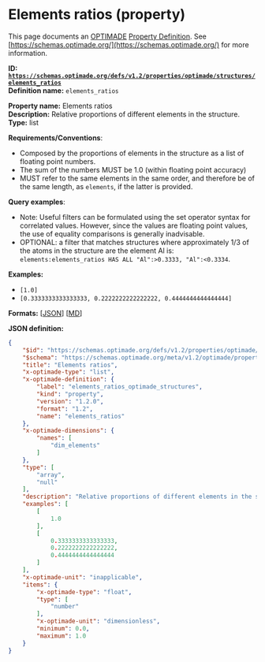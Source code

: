 # Elements ratios (property)

This page documents an [OPTIMADE](https://www.optimade.org/) [Property Definition](https://schemas.optimade.org/#definitions). See [https://schemas.optimade.org/](https://schemas.optimade.org/) for more information.

**ID: [`https://schemas.optimade.org/defs/v1.2/properties/optimade/structures/elements_ratios`](https://schemas.optimade.org/defs/v1.2/properties/optimade/structures/elements_ratios.md)**  
**Definition name:** `elements_ratios`

**Property name:** Elements ratios  
**Description:** Relative proportions of different elements in the structure.  
**Type:** list  

**Requirements/Conventions**:

- Composed by the proportions of elements in the structure as a list of floating point numbers.
- The sum of the numbers MUST be 1.0 (within floating point accuracy)
- MUST refer to the same elements in the same order, and therefore be of the same length, as `elements`, if the latter is provided.

**Query examples**:

- Note: Useful filters can be formulated using the set operator syntax for correlated values.
  However, since the values are floating point values, the use of equality comparisons is generally inadvisable.
- OPTIONAL: a filter that matches structures where approximately 1/3 of the atoms in the structure are the element Al is: `elements:elements_ratios HAS ALL "Al":>0.3333, "Al":<0.3334`.

**Examples:**

- `[1.0]`
- `[0.3333333333333333, 0.2222222222222222, 0.4444444444444444]`

**Formats:** [[JSON](elements_ratios.json)] [[MD](elements_ratios.md)]

**JSON definition:**

``` json
{
    "$id": "https://schemas.optimade.org/defs/v1.2/properties/optimade/structures/elements_ratios",
    "$schema": "https://schemas.optimade.org/meta/v1.2/optimade/property_definition.json",
    "title": "Elements ratios",
    "x-optimade-type": "list",
    "x-optimade-definition": {
        "label": "elements_ratios_optimade_structures",
        "kind": "property",
        "version": "1.2.0",
        "format": "1.2",
        "name": "elements_ratios"
    },
    "x-optimade-dimensions": {
        "names": [
            "dim_elements"
        ]
    },
    "type": [
        "array",
        "null"
    ],
    "description": "Relative proportions of different elements in the structure.\n\n**Requirements/Conventions**:\n\n- Composed by the proportions of elements in the structure as a list of floating point numbers.\n- The sum of the numbers MUST be 1.0 (within floating point accuracy)\n- MUST refer to the same elements in the same order, and therefore be of the same length, as `elements`, if the latter is provided.\n\n**Query examples**:\n\n- Note: Useful filters can be formulated using the set operator syntax for correlated values.\n  However, since the values are floating point values, the use of equality comparisons is generally inadvisable.\n- OPTIONAL: a filter that matches structures where approximately 1/3 of the atoms in the structure are the element Al is: `elements:elements_ratios HAS ALL \"Al\":>0.3333, \"Al\":<0.3334`.",
    "examples": [
        [
            1.0
        ],
        [
            0.3333333333333333,
            0.2222222222222222,
            0.4444444444444444
        ]
    ],
    "x-optimade-unit": "inapplicable",
    "items": {
        "x-optimade-type": "float",
        "type": [
            "number"
        ],
        "x-optimade-unit": "dimensionless",
        "minimum": 0.0,
        "maximum": 1.0
    }
}
```